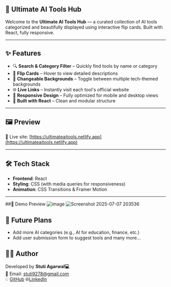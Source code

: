 ## 🚀 Ultimate AI Tools Hub


  Welcome to the **Ultimate AI Tools Hub** — a curated collection of AI tools categorized and beautifully displayed using interactive flip cards. Built with React, fully responsive.
  
---

## ✨ Features

- 🔍 **Search & Category Filter** – Quickly find tools by name or category  
- 🎴 **Flip Cards** – Hover to view detailed descriptions  
- 🎨 **Changeable Backgrounds** – Toggle between multiple tech-themed backgrounds  
- 🌐 **Live Links** – Instantly visit each tool's official website  
- 📱 **Responsive Design** – Fully optimized for mobile and desktop views  
- 🎯 **Built with React** – Clean and modular structure

---

## 🖼️ Preview

🔗 Live site: [https://ultimateaitools.netlify.app](https://ultimateaitools.netlify.app)

---

## 🛠️ Tech Stack

- **Frontend**: React  
- **Styling**: CSS (with media queries for responsiveness)  
- **Animation**: CSS Transitions & Framer Motion  
  

---
##📸 Demo Preview
![image](https://github.com/user-attachments/assets/b76a621b-af6c-4278-9898-f62aad9851a2)
![Screenshot 2025-07-07 203536](https://github.com/user-attachments/assets/548bb7e6-e054-483e-a6df-be9b576c609e)

## 🔮 Future Plans

- Add more AI categories (e.g., AI for education, finance, etc.)  
- Add user submission form to suggest tools and many more...

## 🙋‍♀️ Author

Developed by **Stuti Agarwal💻**  
📧 Email: stuti9278@gmail.com  
💡 [GitHub](https://github.com/Stutiagarwal18) 
🌐[LinkedIn](https://linkedin.com/in/stuti-agarwal18)



